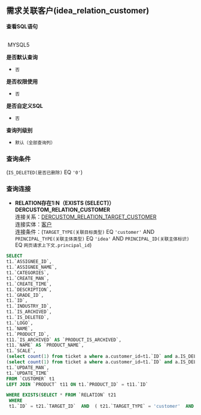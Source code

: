 ## 需求关联客户(idea_relation_customer) <!-- {docsify-ignore-all} -->



<p class="panel-title"><b>查看SQL语句</b></p>
<br>

<el-row>
&nbsp;<el-tag @click="MYSQL5 = true">MYSQL5</el-tag>
</el-row>

<br>
<p class="panel-title"><b>是否默认查询</b></p>

* `否`

<p class="panel-title"><b>是否权限使用</b></p>

* `否`

<p class="panel-title"><b>是否自定义SQL</b></p>

* `否`

<p class="panel-title"><b>查询列级别</b></p>

* `默认（全部查询列）`



### 查询条件

(`IS_DELETED(是否已删除)` EQ `'0'`)



### 查询连接
* **RELATION存在1:N（EXISTS (SELECT)）DERCUSTOM_RELATION_CUSTOMER**<br>
连接关系：[DERCUSTOM_RELATION_TARGET_CUSTOMER](der/DERCUSTOM_RELATION_TARGET_CUSTOMER)<br>
连接实体：[客户](module/ProdMgmt/customer)<br>
连接条件：(`TARGET_TYPE(关联目标类型)` EQ `'customer'` AND `PRINCIPAL_TYPE(关联主体类型)` EQ `'idea'` AND `PRINCIPAL_ID(关联主体标识)` EQ `网页请求上下文.principal_id`)<br>




<el-dialog v-model="MYSQL5" title="MYSQL5">

```sql
SELECT
t1.`ASSIGNEE_ID`,
t1.`ASSIGNEE_NAME`,
t1.`CATEGORIES`,
t1.`CREATE_MAN`,
t1.`CREATE_TIME`,
t1.`DESCRIPTION`,
t1.`GRADE_ID`,
t1.`ID`,
t1.`INDUSTRY_ID`,
t1.`IS_ARCHIVED`,
t1.`IS_DELETED`,
t1.`LOGO`,
t1.`NAME`,
t1.`PRODUCT_ID`,
t11.`IS_ARCHIVED` AS `PRODUCT_IS_ARCHIVED`,
t11.`NAME` AS `PRODUCT_NAME`,
t1.`SCALE`,
(select count(1) from ticket a where a.customer_id=t1.`ID` and a.IS_DELETED=0 and a.state>='40') AS `TICKET_FINISH`,
(select count(1) from ticket a where a.customer_id=t1.`ID` and a.IS_DELETED=0) AS `TICKET_TOTAL`,
t1.`UPDATE_MAN`,
t1.`UPDATE_TIME`
FROM `CUSTOMER` t1 
LEFT JOIN `PRODUCT` t11 ON t1.`PRODUCT_ID` = t11.`ID` 

WHERE EXISTS(SELECT * FROM `RELATION` t21 
 WHERE 
 t1.`ID` = t21.`TARGET_ID`  AND  ( t21.`TARGET_TYPE` = 'customer'  AND  t21.`PRINCIPAL_TYPE` = 'idea'  AND  t21.`PRINCIPAL_ID` = #{ctx.webcontext.principal_id} ) ) AND ( t1.`IS_DELETED` = 0 )
```

</el-dialog>

<script>
 const { createApp } = Vue
  createApp({
    data() {
      return {
                MYSQL5 : false
        
      }
    },
    methods: {
    }
  }).use(ElementPlus).mount('#app')
</script>